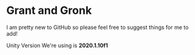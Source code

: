 # Grant and Gronk
I am pretty new to GitHub so please feel free to suggest things for me to add!

Unity Version We're using is **2020.1.10f1**
